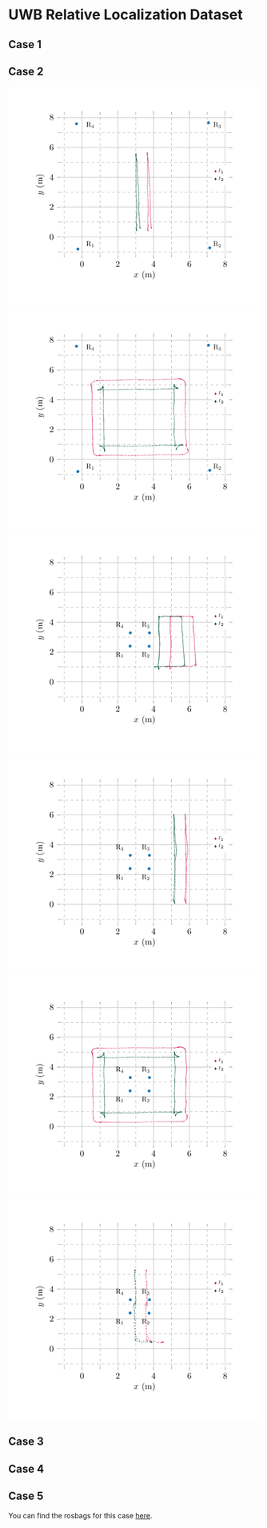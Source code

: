 # UWB Relative Localization Dataset

## Case 1

## Case 2

![](./images/3a-1.png)
![](./images/3b-1.png)
![](./images/3c-1.png)
![](./images/3d-1.png)
![](./images/3e-1.png)
![](./images/3f-1.png)

## Case 3

## Case 4

## Case 5

You can find the rosbags for this case [here](https://utufi.sharepoint.com/:f:/s/msteams_0ed7e9/EgqJcxOKBahPjA9wrD5IezwBQtq_qMV6IInGz1fRkBrVSQ?e=7u23wx).

<!-- # Acknowledgement

Please cite our Dataset paper arxiv if the data in this repo helps your work: -->

